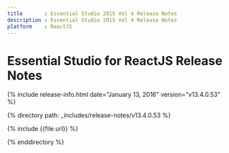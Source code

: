 ```yaml
---
title       : Essential Studio 2015 Vol 4 Release Notes
description : Essential Studio 2015 Vol 4 Release Notes
platform    : ReactJS
---
```


# Essential Studio for ReactJS Release Notes

{% include release-info.html date="January 13, 2016" version="v13.4.0.53" %} 

{% directory path: _includes/release-notes/v13.4.0.53 %}

{% include {{file.url}} %}

{% enddirectory %}